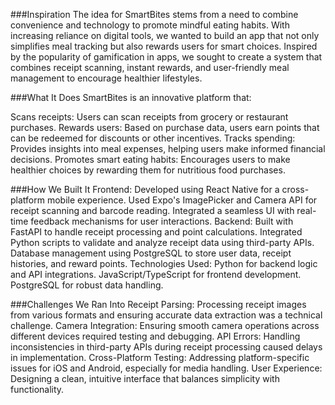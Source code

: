 ###Inspiration
The idea for SmartBites stems from a need to combine convenience and technology to promote mindful eating habits. With increasing reliance on digital tools, we wanted to build an app that not only simplifies meal tracking but also rewards users for smart choices. Inspired by the popularity of gamification in apps, we sought to create a system that combines receipt scanning, instant rewards, and user-friendly meal management to encourage healthier lifestyles.

###What It Does
SmartBites is an innovative platform that:

Scans receipts: Users can scan receipts from grocery or restaurant purchases.
Rewards users: Based on purchase data, users earn points that can be redeemed for discounts or other incentives.
Tracks spending: Provides insights into meal expenses, helping users make informed financial decisions.
Promotes smart eating habits: Encourages users to make healthier choices by rewarding them for nutritious food purchases.

###How We Built It
Frontend:
Developed using React Native for a cross-platform mobile experience.
Used Expo's ImagePicker and Camera API for receipt scanning and barcode reading.
Integrated a seamless UI with real-time feedback mechanisms for user interactions.
Backend:
Built with FastAPI to handle receipt processing and point calculations.
Integrated Python scripts to validate and analyze receipt data using third-party APIs.
Database management using PostgreSQL to store user data, receipt histories, and reward points.
Technologies Used:
Python for backend logic and API integrations.
JavaScript/TypeScript for frontend development.
PostgreSQL for robust data handling.

###Challenges We Ran Into
Receipt Parsing:
Processing receipt images from various formats and ensuring accurate data extraction was a technical challenge.
Camera Integration:
Ensuring smooth camera operations across different devices required testing and debugging.
API Errors:
Handling inconsistencies in third-party APIs during receipt processing caused delays in implementation.
Cross-Platform Testing:
Addressing platform-specific issues for iOS and Android, especially for media handling.
User Experience:
Designing a clean, intuitive interface that balances simplicity with functionality.


